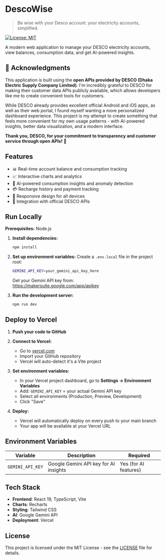 # DescoWise

> Be wise with your Desco account: your electricity accounts, simplified.

[![License: MIT](https://img.shields.io/badge/License-MIT-yellow.svg)](https://opensource.org/licenses/MIT)

A modern web application to manage your DESCO electricity accounts, view balances, consumption data, and get AI-powered insights.

## 🙏 Acknowledgments

This application is built using the **open APIs provided by DESCO (Dhaka Electric Supply Company Limited)**. I'm incredibly grateful to DESCO for making their customer data APIs publicly available, which allows developers like me to create convenient tools for customers.

While DESCO already provides excellent official Android and iOS apps, as well as their web portal, I found myself wanting a more personalized dashboard experience. This project is my attempt to create something that feels more convenient for my own usage patterns - with AI-powered insights, better data visualization, and a modern interface.

**Thank you, DESCO, for your commitment to transparency and customer service through open APIs!** 🙏

## Features

- 📊 Real-time account balance and consumption tracking
- 📈 Interactive charts and analytics  
- 🤖 AI-powered consumption insights and anomaly detection
- 💳 Recharge history and payment tracking
- 📱 Responsive design for all devices
- 🔗 Integration with official DESCO APIs

## Run Locally

**Prerequisites:** Node.js

1. **Install dependencies:**
   ```bash
   npm install
   ```

2. **Set up environment variables:**
   Create a `.env.local` file in the project root:
   ```bash
   GEMINI_API_KEY=your_gemini_api_key_here
   ```
   
   Get your Gemini API key from: https://makersuite.google.com/app/apikey

3. **Run the development server:**
   ```bash
   npm run dev
   ```

## Deploy to Vercel

1. **Push your code to GitHub**

2. **Connect to Vercel:**
   - Go to [vercel.com](https://vercel.com)
   - Import your GitHub repository
   - Vercel will auto-detect it's a Vite project

3. **Set environment variables:**
   - In your Vercel project dashboard, go to **Settings → Environment Variables**
   - Add: `GEMINI_API_KEY` = your actual Gemini API key
   - Select all environments (Production, Preview, Development)
   - Click "Save"

4. **Deploy:**
   - Vercel will automatically deploy on every push to your main branch
   - Your app will be available at your Vercel URL

## Environment Variables

| Variable | Description | Required |
|----------|-------------|----------|
| `GEMINI_API_KEY` | Google Gemini API key for AI insights | Yes (for AI features) |

## Tech Stack

- **Frontend**: React 19, TypeScript, Vite
- **Charts**: Recharts
- **Styling**: Tailwind CSS
- **AI**: Google Gemini API
- **Deployment**: Vercel

## License

This project is licensed under the MIT License - see the [LICENSE](LICENSE) file for details.
